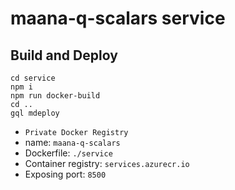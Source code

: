 # maana-q-scalars service

## Build and Deploy

```
cd service
npm i
npm run docker-build
cd ..
gql mdeploy
```

- `Private Docker Registry`
- name: `maana-q-scalars`
- Dockerfile: `./service`
- Container registry: `services.azurecr.io`
- Exposing port: `8500`
